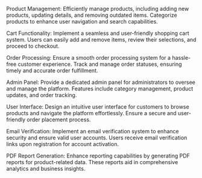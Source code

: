 Product Management:
Efficiently manage products, including adding new products, updating details, and removing outdated items.
Categorize products to enhance user navigation and search capabilities.

Cart Functionality:
Implement a seamless and user-friendly shopping cart system.
Users can easily add and remove items, review their selections, and proceed to checkout.

Order Processing:
Ensure a smooth order processing system for a hassle-free customer experience.
Track and manage order statuses, ensuring timely and accurate order fulfillment.

Admin Panel:
Provide a dedicated admin panel for administrators to oversee and manage the platform.
Features include category management, product updates, and order tracking.

User Interface:
Design an intuitive user interface for customers to browse products and navigate the platform effortlessly.
Ensure a secure and user-friendly order placement process.

Email Verification:
Implement an email verification system to enhance security and ensure valid user accounts.
Users receive email verification links upon registration for account activation.

PDF Report Generation:
Enhance reporting capabilities by generating PDF reports for product-related data.
These reports aid in comprehensive analytics and business insights.

